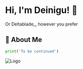 # Hi, I'm Deinigu! 🌝
Or Deltablade_, however you prefer

## 🚀 About Me

```python
print('To be continued')
```


![Logo](https://preview.redd.it/y0wptuzuqfn21.jpg?auto=webp&s=2602ba25a8c5bb82029de75914f24d9653afcaa6)



